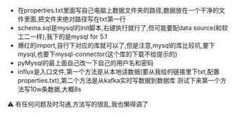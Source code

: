 + 在properties.txt里面写自己电脑上数据文件夹的路径,数据放在一个干净的文件里面,把文件夹绝对路径写在txt第一行
+ schema.sql是mysql的init脚本,右键执行就行了,但可能要配data source(和软工二一样),我下的是mysql for 5.1
+ 爆红的import,自行下对应的库就可以了,但是注意,mysql的库比较坑,要下mysql,也要下mysql-connector(这个库的下载不给提示的)
+ pyMysql的最上面自己改一下自己的用户名和密码
+ influx是入口文件,第一个方法是从本地读数据(要从我给的链接里下txt,配置properties.txt),第二个方法是从kafka实时写数据到数据库
   测试下来第一个方法写10w条数据,大概8s

:warning: 有任何问题及时沟通,方法写的很乱,我也懒得调了